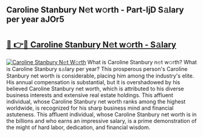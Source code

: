 ## Caroline Stanbury N𝚎t w𝚘rth - Part-IjD S𝚊lary per year aJOr5

# <h2><a href="http://gc4579.nevu.top/?p=Caroline+Stanbury">🔗 👉🔴 Caroline Stanbury N𝚎t w𝚘rth - S𝚊lary</a></h2>

[![Caroline Stanbury N𝚎t W𝚘rth](https://i.imgur.com/Oavwk0R.jpeg)](http://gc4579.nevu.top/?p=Caroline+Stanbury)
What is Caroline Stanbury n𝚎t w𝚘rth? What is Caroline Stanbury s𝚊lary per year?
This prosperous person's Caroline Stanbury net worth is considerable, placing him among the industry's elite. His annual compensation is substantial, but it is overshadowed by his believed Caroline Stanbury net worth, which is attributed to his diverse business interests and extensive real estate holdings. This affluent individual, whose Caroline Stanbury net worth ranks among the highest worldwide, is recognized for his sharp business mind and financial astuteness. This affluent individual, whose Caroline Stanbury net worth is in the billions and who earns an impressive salary, is a prime demonstration of the might of hard labor, dedication, and financial wisdom.

